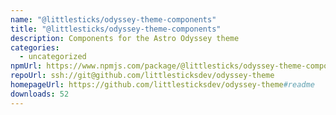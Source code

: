 ```yaml
---
name: "@littlesticks/odyssey-theme-components"
title: "@littlesticks/odyssey-theme-components"
description: Components for the Astro Odyssey theme
categories:
  - uncategorized
npmUrl: https://www.npmjs.com/package/@littlesticks/odyssey-theme-components
repoUrl: ssh://git@github.com/littlesticksdev/odyssey-theme
homepageUrl: https://github.com/littlesticksdev/odyssey-theme#readme
downloads: 52
---
```

